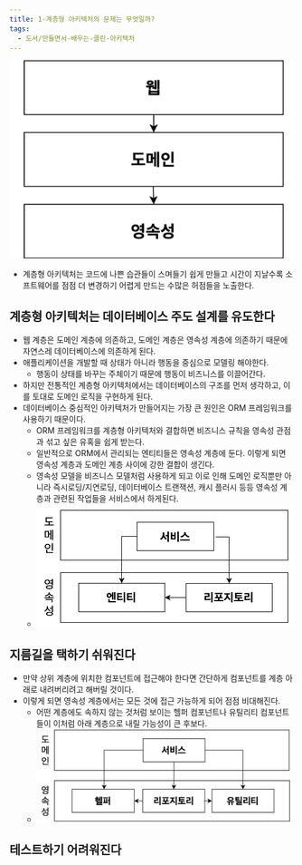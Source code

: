 ```yaml
---
title: 1-계층형 아키텍처의 문제는 무엇일까?
tags:
  - 도서/만들면서-배우는-클린-아키텍처
---
```

![](assets/Pasted%20image%2020241022231344.png)

- 계층형 아키텍처는 코드에 나쁜 습관들이 스며들기 쉽게 만들고 시간이 지날수록 소프트웨어를 점점 더 변경하기 어렵게 만드는 수많은 허점들을 노출한다.

## 계층형 아키텍처는 데이터베이스 주도 설계를 유도한다

- 웹 계층은 도메인 계층에 의존하고, 도메인 계층은 영속성 계층에 의존하기 때문에 자연스레 데이터베이스에 의존하게 된다.
- 애플리케이션을 개발할 때 상태가 아니라 행동을 중심으로 모델링 해야한다.
	- 행동이 상태를 바꾸는 주체이기 때문에 행동이 비즈니스를 이끌어간다.
- 하지만 전통적인 계층형 아키텍처에서는 데이터베이스의 구조를 먼저 생각하고, 이를 토대로 도메인 로직을 구현하게 된다.
- 데이터베이스 중심적인 아키텍처가 만들어지는 가장 큰 원인은 ORM 프레임워크를 사용하기 때문이다.
	- ORM 프레임워크를 계층형 아키텍처와 결합하면 비즈니스 규칙을 영속성 관점과 섞고 싶은 유혹을 쉽게 받는다.
	- 일반적으로 ORM에서 관리되는 엔티티들은 영속성 계층에 둔다. 이렇게 되면 영속성 계층과 도메인 계층 사이에 강한 결합이 생긴다.
	- 영속성 모델을 비즈니스 모델처럼 사용하게 되고 이로 인해 도메인 로직뿐만 아니라 즉시로딩/지연로딩, 데이터베이스 트랜잭션, 캐시 플러시 등등 영속성 계층과 관련된 작업들을 서비스에서 하게된다.
	- ![](assets/Pasted%20image%2020241022232149.png)

## 지름길을 택하기 쉬워진다

 - 만약 상위 계층에 위치한 컴포넌트에 접근해야 한다면 간단하게 컴포넌트를 계층 아래로 내려버리려고 해버릴 것이다.
 - 이렇게 되면 영속성 계층에서는 모든 것에 접근 가능하게 되어 점점 비대해진다.
	 - 어떤 계층에도 속하지 않는 것처럼 보이는 헬퍼 컴포넌트나 유틸리티 컴포넌트들이 이처럼 아래 계층으로 내릴 가능성이 큰 후보다.
	 - ![](assets/Pasted%20image%2020241022232735.png)

## 테스트하기 어려워진다
